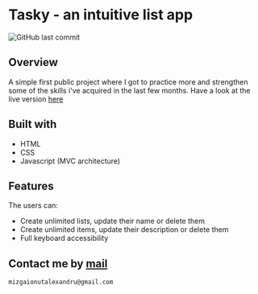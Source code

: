 # Tasky - an intuitive list app

![GitHub last commit](https://img.shields.io/github/last-commit/mizgaionutalexandru/tasky?style=flat-square)

## Overview

A simple first public project where I got to practice more and strengthen
some of the skills i've acquired in the last few months.
Have a look at the live version [here](https://tasky-mionut.netlify.app/)

## Built with

- HTML
- CSS
- Javascript (MVC architecture)

## Features

The users can:

- Create unlimited lists, update their name or delete them
- Create unlimited items, update their description or delete them
- Full keyboard accessibility

## Contact me by [mail](mailto:mizgaionutalexandru@gmail.com)

    mizgaionutalexandru@gmail.com
